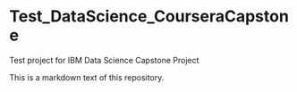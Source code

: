 # Test_DataScience_CourseraCapstone
Test project for IBM Data Science Capstone Project

This is a markdown text of this repository.
